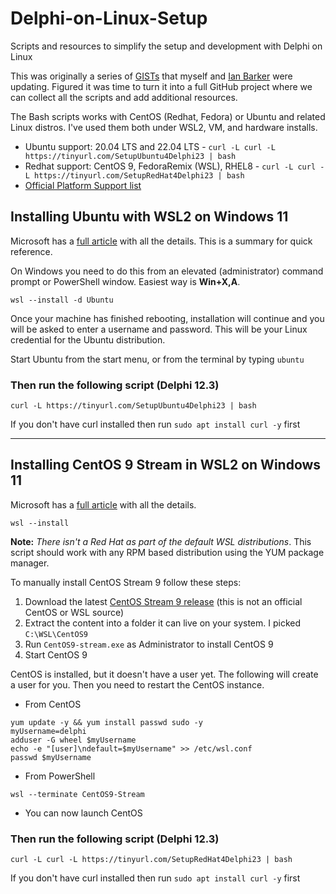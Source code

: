 # Delphi-on-Linux-Setup
 Scripts and resources to simplify the setup and development with Delphi on Linux

 This was originally a series of [GISTs](https://gist.github.com/jimmckeeth/1cb657694d1ea18335782213097c8a33) that myself and [Ian Barker](https://gist.github.com/checkdigits/f910e3c4b308a25b31b9a5c1f23c5461) were updating. Figured it was time to turn it into a full GitHub project where we can collect all the scripts and add additional resources.

The Bash scripts works with CentOS (Redhat, Fedora) or Ubuntu and related Linux distros. I've used them both under WSL2, VM, and hardware installs.

* Ubuntu support: 20.04 LTS and 22.04 LTS - `curl -L curl -L https://tinyurl.com/SetupUbuntu4Delphi23 | bash`
* Redhat support: CentOS 9, FedoraRemix (WSL), RHEL8 -  `curl -L curl -L https://tinyurl.com/SetupRedHat4Delphi23 | bash`
* [Official Platform Support list](https://docwiki.embarcadero.com/PlatformStatus/en/Main_Page)

## Installing Ubuntu with WSL2 on Windows 11

Microsoft has a [full article](https://docs.microsoft.com/en-us/windows/wsl/install) with all the details. This is a summary for quick reference. 

On Windows you need to do this from an elevated (administrator) command prompt or PowerShell window. Easiest way is **Win+X,A**.
```
wsl --install -d Ubuntu
```

Once your machine has finished rebooting, installation will continue and you will be asked to enter a username and password. This will be your Linux credential for the Ubuntu distribution.

Start Ubuntu from the start menu, or from the terminal by typing `ubuntu`

### Then run the following script (Delphi 12.3)

```
curl -L https://tinyurl.com/SetupUbuntu4Delphi23 | bash
```

If you don't have curl installed then run `sudo apt install curl -y` first

***************

## Installing CentOS 9 Stream in WSL2 on Windows 11

Microsoft has a [full article](https://docs.microsoft.com/en-us/windows/wsl/install) with all the details.

`wsl --install`

**Note:** *There isn't a Red Hat as part of the default WSL distributions*. This script should work with any RPM based distribution using the YUM package manager.

To manually install CentOS Stream 9 follow these steps:

1. Download the latest [CentOS Stream 9 release](https://github.com/mishamosher/CentOS-WSL) (this is not an official CentOS or WSL source)
2. Extract the content into a folder it can live on your system. I picked `C:\WSL\CentOS9`
3. Run `CentOS9-stream.exe` as Administrator to install CentOS 9
4. Start CentOS 9

CentOS is installed, but it doesn't have a user yet. The following will create a user for you. Then you need to restart the CentOS instance.

* From CentOS
```
yum update -y && yum install passwd sudo -y
myUsername=delphi
adduser -G wheel $myUsername
echo -e "[user]\ndefault=$myUsername" >> /etc/wsl.conf
passwd $myUsername
```
* From PowerShell
```
wsl --terminate CentOS9-Stream
```
* You can now launch CentOS

### Then run the following script (Delphi 12.3)

```
curl -L curl -L https://tinyurl.com/SetupRedHat4Delphi23 | bash
```

If you don't have curl installed then run `sudo apt install curl -y` first
